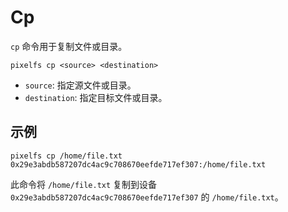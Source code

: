 # Cp

`cp` 命令用于复制文件或目录。

```shell
pixelfs cp <source> <destination>
```

- `source`: 指定源文件或目录。
- `destination`: 指定目标文件或目录。

## 示例

```shell
pixelfs cp /home/file.txt 0x29e3abdb587207dc4ac9c708670eefde717ef307:/home/file.txt
```

此命令将 `/home/file.txt` 复制到设备 `0x29e3abdb587207dc4ac9c708670eefde717ef307` 的 `/home/file.txt`。
